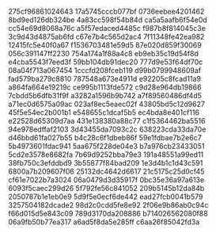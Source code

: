 275cf96861024643
17a5745cccb077bf
0736eebee4201462
8bd9ed126db324be
4a83cc598f54b84d
ca5a5aafb6f54e0d
cc54e69d8068a76c
a5f57edaced4485c
f987b8f814045c3e
3c9d43d4875ab6fd
c67e7b4c565d2ac4
7f11348fe42ea982
12415fc5e40f0a67
f1536703481e59d5
87e020d859f30069
056c391147ff2230
754a174a1f88a4c8
eb9eb35c19d54f8d
e4cba5543f7eed3f
59bb104db91dec20
777d9e53f64df70c
08a04f713a067454
1cccfd208fceb119
d99b0799948609af
fad579ba279c8810
787548a673e4911d
e92205c8fcad11a9
a864fa664e19219c
ce995b1113fde572
c9d28e964db19866
7cbdd5b6dfb31f9f
a3282a1596b9b742
a7f89560486df4d5
a71ec0d6575a09ac
023af8ec5eaec02f
43805bd5c12d9627
45f5e54ec2b001b1
e548655c1dcaf5b5
ec4bda8e401cf116
e22528d65309d7aa
431e138380a88c77
c1f5364462ba5516
94e978edffaf2103
3d43455da7093c2c
638223cda33da70e
d46bbd61fa027b55
b4c28c6f1dbeb86f
59e1fdbae7b2e6c7
5b4973601fdac941
5aa675f228de04e3
b7a976cb23433051
5cd2e3578e8682fa
7b69d9252bba79e3
191a48551a99ed11
38fb750c3efddbd9
3b55877f84bad209
1e3d4b1c1d43c591
6800a7b209607f06
25132dc4642d6617
21c5175c25d0cf45
cf61e7022b7a3024
06a0479d3d35917f
0bc35e36a97a613e
6093f5caec299d26
5f792fe56c841052
209b5145b12da84b
2050787b1e1eb0e9
5d9f5e0ecf6de442
ead27fcb0041b579
3257504182dcade2
98d2c0cdd5fe8e92
2f06e9b86ab0c94c
f66d015d5e843c09
789d3170da208886
b714026562080f88
06a9fb50b77ea317
a6ad5f8da5e285ff
c6aa26f85042fd3a
